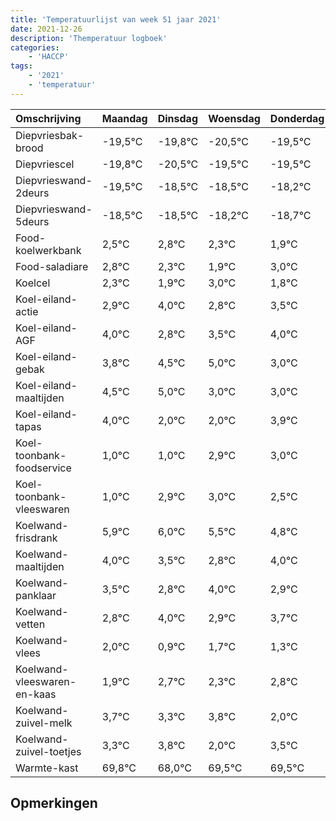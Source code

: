 ```yaml
---
title: 'Temperatuurlijst van week 51 jaar 2021'
date: 2021-12-26
description: 'Themperatuur logboek'
categories:
    - 'HACCP'
tags:
    - '2021'
    - 'temperatuur'
---
```

|Omschrijving|Maandag|Dinsdag|Woensdag|Donderdag|Vrijdag|Zaterdag|Zondag|
|:---|:---|:---|:---|:---|:---|:---|:---|
|Diepvriesbak-brood|-19,5°C|-19,8°C|-20,5°C|-19,5°C|-19,5°C|-19,2°C|-19,7°C|
|Diepvriescel|-19,8°C|-20,5°C|-19,5°C|-19,5°C|-19,2°C|-19,7°C|-20,1°C|
|Diepvrieswand-2deurs|-19,5°C|-18,5°C|-18,5°C|-18,2°C|-18,7°C|-19,1°C|-18,0°C|
|Diepvrieswand-5deurs|-18,5°C|-18,5°C|-18,2°C|-18,7°C|-19,1°C|-18,0°C|-19,2°C|
|Food-koelwerkbank|2,5°C|2,8°C|2,3°C|1,9°C|3,0°C|1,8°C|2,5°C|
|Food-saladiare|2,8°C|2,3°C|1,9°C|3,0°C|1,8°C|2,5°C|3,0°C|
|Koelcel|2,3°C|1,9°C|3,0°C|1,8°C|2,5°C|3,0°C|1,0°C|
|Koel-eiland-actie|2,9°C|4,0°C|2,8°C|3,5°C|4,0°C|2,0°C|2,0°C|
|Koel-eiland-AGF|4,0°C|2,8°C|3,5°C|4,0°C|2,0°C|2,0°C|3,9°C|
|Koel-eiland-gebak|3,8°C|4,5°C|5,0°C|3,0°C|3,0°C|4,9°C|5,0°C|
|Koel-eiland-maaltijden|4,5°C|5,0°C|3,0°C|3,0°C|4,9°C|5,0°C|4,5°C|
|Koel-eiland-tapas|4,0°C|2,0°C|2,0°C|3,9°C|4,0°C|3,5°C|2,8°C|
|Koel-toonbank-foodservice|1,0°C|1,0°C|2,9°C|3,0°C|2,5°C|1,8°C|3,0°C|
|Koel-toonbank-vleeswaren|1,0°C|2,9°C|3,0°C|2,5°C|1,8°C|3,0°C|1,9°C|
|Koelwand-frisdrank|5,9°C|6,0°C|5,5°C|4,8°C|6,0°C|4,9°C|5,7°C|
|Koelwand-maaltijden|4,0°C|3,5°C|2,8°C|4,0°C|2,9°C|3,7°C|3,3°C|
|Koelwand-panklaar|3,5°C|2,8°C|4,0°C|2,9°C|3,7°C|3,3°C|3,8°C|
|Koelwand-vetten|2,8°C|4,0°C|2,9°C|3,7°C|3,3°C|3,8°C|2,0°C|
|Koelwand-vlees|2,0°C|0,9°C|1,7°C|1,3°C|1,8°C|0,0°C|1,5°C|
|Koelwand-vleeswaren-en-kaas|1,9°C|2,7°C|2,3°C|2,8°C|1,0°C|2,5°C|2,5°C|
|Koelwand-zuivel-melk|3,7°C|3,3°C|3,8°C|2,0°C|3,5°C|3,5°C|3,3°C|
|Koelwand-zuivel-toetjes|3,3°C|3,8°C|2,0°C|3,5°C|3,5°C|3,3°C|2,5°C|
|Warmte-kast|69,8°C|68,0°C|69,5°C|69,5°C|69,3°C|68,5°C|68,0°C|

## Opmerkingen



